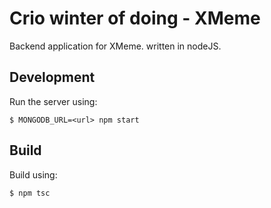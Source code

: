 # Crio winter of doing - XMeme

Backend application for XMeme. written in nodeJS.

## Development

Run the server using:

```
$ MONGODB_URL=<url> npm start
```

## Build

Build using:

```
$ npm tsc
```
